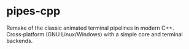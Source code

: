 # pipes-cpp
Remake of the classic animated terminal pipelines in modern C++. Cross‑platform (GNU Linux/Windows) with a simple core and terminal backends.
